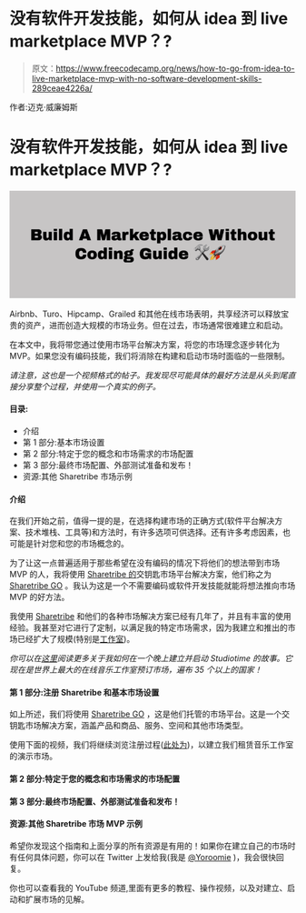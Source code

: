# 没有软件开发技能，如何从 idea 到 live marketplace MVP？️?

> 原文：<https://www.freecodecamp.org/news/how-to-go-from-idea-to-live-marketplace-mvp-with-no-software-development-skills-289ceae4226a/>

作者:迈克·威廉姆斯

# 没有软件开发技能，如何从 idea 到 live marketplace MVP？️?

![1*RHj8zh7Bpwj4aCdrPCVOQw](img/15072c3863880cfd9f4ee397b9a8ab52.png)

Airbnb、Turo、Hipcamp、Grailed 和其他在线市场表明，共享经济可以释放宝贵的资产，进而创造大规模的市场业务。但在过去，市场通常很难建立和启动。

在本文中，我将带您通过使用市场平台解决方案，将您的市场理念逐步转化为 MVP。如果您没有编码技能，我们将消除在构建和启动市场时面临的一些限制。

*请注意，这也是一个视频格式的帖子。我发现尽可能具体的最好方法是从头到尾直接分享整个过程，并使用一个真实的例子。*

#### 目录:

*   介绍
*   第 1 部分:基本市场设置
*   第 2 部分:特定于您的概念和市场需求的市场配置
*   第 3 部分:最终市场配置、外部测试准备和发布！
*   资源:其他 Sharetribe 市场示例

#### 介绍

在我们开始之前，值得一提的是，在选择构建市场的正确方式(软件平台解决方案、技术堆栈、工具等)和方法时，有许多选项可供选择。还有许多考虑因素，也可能是针对您和您的市场概念的。

为了让这一点普遍适用于那些希望在没有编码的情况下将他们的想法带到市场 MVP 的人，我将使用 [Sharetribe 的](http://bit.ly/2gXICOV)交钥匙市场平台解决方案，他们称之为 [Sharetribe GO](http://bit.ly/2gXICOV) 。我认为这是一个不需要编码或软件开发技能就能将想法推向市场 MVP 的好方法。

我使用 [Sharetribe](http://bit.ly/2gXICOV) 和他们的各种市场解决方案已经有几年了，并且有丰富的使用经验。我甚至对它进行了定制，以满足我的特定市场需求，因为我建立和推出的市场已经扩大了规模(特别是[工作室](http://www.studiotime.io))。

*你可以在[这里](https://hackernoon.com/sharing-economy-scaled-to-hundreds-of-users-in-hours-70e4b8cc72eb)阅读更多关于我如何在一个晚上建立并启动 Studiotime 的故事。它现在是世界上最大的在线音乐工作室预订市场，遍布 35 个以上的国家！*

#### 第 1 部分:注册 Sharetribe 和基本市场设置

如上所述，我们将使用 [Sharetribe GO](http://bit.ly/2gXICOV) ，这是他们托管的市场平台。这是一个交钥匙市场解决方案，涵盖产品和商品、服务、空间和其他市场类型。

使用下面的视频，我们将继续浏览注册过程([此处为](http://bit.ly/2gXICOV))，以建立我们租赁音乐工作室的演示市场。

#### 第 2 部分:特定于您的概念和市场需求的市场配置

#### 第 3 部分:最终市场配置、外部测试准备和发布！

#### 资源:其他 Sharetribe 市场 MVP 示例

希望你发现这个指南和上面分享的所有资源是有用的！如果你在建立自己的市场时有任何具体问题，你可以在 Twitter 上发给我(我是 [@Yoroomie](https://twitter.com/yoroomie) )，我会很快回复。

你也可以查看我的 YouTube 频道,里面有更多的教程、操作视频，以及对建立、启动和扩展市场的见解。